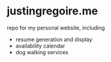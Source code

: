 # justingregoire.me

repo for my personal website, including 
- resume generation and display
- availability calendar
- dog walking services
